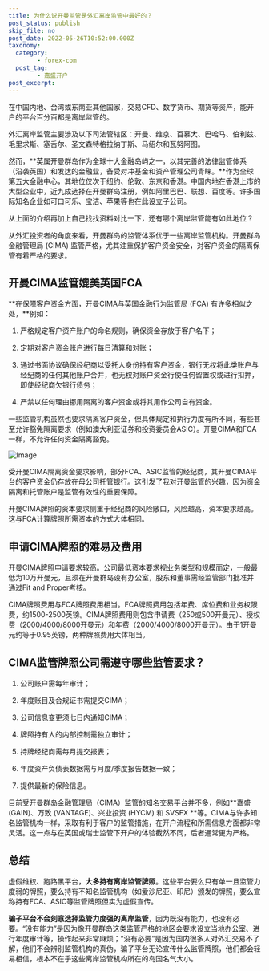 ```yaml
---
title: 为什么说开曼监管是外汇离岸监管中最好的？
post_status: publish
skip_file: no
post_date: 2022-05-26T10:52:00.000Z
taxonomy:
  category:
        - forex-com
  post_tag:
        - 嘉盛开户
post_excerpt: 
---
```

在中国内地、台湾或东南亚其他国家，交易CFD、数字货币、期货等资产，能开户的平台百分百都是离岸监管的。

外汇离岸监管主要涉及以下司法管辖区：开曼、维京、百慕大、巴哈马、伯利兹、毛里求斯、塞舌尔、圣文森特格拉纳丁斯、马绍尔和瓦努阿图。

然而，**英属开曼群岛作为全球十大金融岛屿之一，以其完善的法律监管体系（沿袭英国）和发达的金融业，备受对冲基金和资产管理公司青睐。**作为全球第五大金融中心，其地位仅次于纽约、伦敦、东京和香港。中国内地在香港上市的大型企业中，近九成选择在开曼群岛注册，例如阿里巴巴、联想、百度等。许多国际知名企业如可口可乐、宝洁、苹果等也在此设立子公司。

从上面的介绍再加上自己找找资料对比一下，还有哪个离岸监管能有如此地位？

从外汇投资者的角度来看，开曼群岛的监管体系优于一些离岸监管机构。开曼群岛金融管理局 (CIMA) 监管严格，尤其注重保护客户资金安全，对客户资金的隔离保管有着严格的要求。

## 开曼CIMA监管媲美英国FCA

**在保障客户资金方面，开曼CIMA与英国金融行为监管局 (FCA) 有许多相似之处，**例如：

1. 严格规定客户资产账户的命名规则，确保资金存放于客户名下；

1. 定期对客户资金账户进行每日清算和对账；

1. 通过书面协议确保经纪商以受托人身份持有客户资金，银行无权将此类账户与经纪商的任何其他账户合并，也无权对账户资金行使任何留置权或进行扣押，即使经纪商欠银行债务；

1. 严禁以任何理由挪用隔离的客户资金或将其用作公司自有资金。

一些监管机构虽然也要求隔离客户资金，但具体规定和执行力度有所不同，有些甚至允许豁免隔离要求（例如澳大利亚证券和投资委员会ASIC）。开曼CIMA和FCA一样，不允许任何资金隔离豁免。

![Image](https://prod-files-secure.s3.us-west-2.amazonaws.com/39ed1227-6d7d-4570-be36-9ccd4a2c4241/bd849744-3fcb-4a37-8312-357962c8f065/image.png?X-Amz-Algorithm=AWS4-HMAC-SHA256&X-Amz-Content-Sha256=UNSIGNED-PAYLOAD&X-Amz-Credential=ASIAZI2LB466RRN3AFTH%2F20250405%2Fus-west-2%2Fs3%2Faws4_request&X-Amz-Date=20250405T161405Z&X-Amz-Expires=3600&X-Amz-Security-Token=IQoJb3JpZ2luX2VjELj%2F%2F%2F%2F%2F%2F%2F%2F%2F%2FwEaCXVzLXdlc3QtMiJHMEUCIQCJMgfrLxdv8a9y6PXXCD3aEnuFM%2FcS6r6f%2BF%2FgRGSfIAIgMsQhIql0CyzX2H%2F0oXV28M0VkktwpzKJGj5UUZyMqGQq%2FwMIMRAAGgw2Mzc0MjMxODM4MDUiDAV0G6kvwkB5h7ou9yrcA%2B%2FzK%2BYT1t5nRYeSuWGT55LzggrPGeZEEMcTWavyTbQN%2F5rEkS4a025BzLoIGvC2wm%2Bo%2FWW7xMHl2jfi1c%2FmXA3cbD7Z0SMjESxpcTFGzRGcfPOIFpEnBimrJ9qrHZ%2FkKGfiTEB%2F6Lo%2BZFJPXfL0PA39h8UwXcTobwqr4XuAHEs9qhaMP%2BQlYgt4IJuRVC8fz8lmJvakfSTRNmG%2B0%2FHVx6gwk3AB%2BhCdhopkSLGUp%2BD1DC%2FGUFUw623CPtFVhHPSwhLZfXgDr0DewoS9uZsrzYlzG%2FePo%2FZWda9mNRbgyIqJgvnS0AzMpHEDaFFXJSraNgOZu6YzKiR%2F3g4RfZXypCf1XrX74DsRY0sa75LJVSPUDGG%2BVeYPXq%2Bgyml78nZWi2uJw4bmdD7kDpRoSV%2FRoBX%2BjaQrsddTNUky2e5mJJW12MCkxPgf%2FGPUdg7EjIqJ%2FNvpbvTopxA%2FncbMCf9G4ARqWbW3EXSotZnjguaUHdsvZEhzeYIp3baubr1oqT%2BRsw05CHLmVzAtFtDoTCdpi%2B7lakd1oDub%2Bo9%2FQ7%2BvtfmkvHcw7OJ6xqc6m4rBN7D%2BvCVjonaVuP6uFKOM4bOLaNwenMqvJUoiqbiyh5ZvsF8yG3QZ5c%2F0wSDBEoUJMM2hxb8GOqUBuEpujL93OzaetXUD07u2cGZFqoDtJUhwrTbr5CwLG7yDf9SH1I0207ZyzSck%2BQZW8bcFLYTuYx6m85KH3t32I5dfys%2F0rKXKJ6g%2Bc9LIyJuvRD2QRIWzsGoelCr54ci9yfu4x9lEIYkRxgFlkdGqH5JE70Rakfr%2FejmFbrIRN6XfrrjGKgPFvR7LjeZ%2BFaOyOaXZDRCA%2BGxyqolw2pI2sDoxtvtf&X-Amz-Signature=8ddf3e6975a123dfe5d0f9fcab7b34665dc2f1d3b46a2c604c2b33c06985d850&X-Amz-SignedHeaders=host&x-id=GetObject)

受开曼CIMA隔离资金要求影响，部分FCA、ASIC监管的经纪商，其开曼CIMA平台的客户资金仍存放在母公司托管银行。这引发了我对开曼监管的兴趣，因为资金隔离和托管账户是监管有效性的重要保障。

开曼CIMA牌照的资本要求侧重于经纪商的风险敞口，风险越高，资本要求越高。这与FCA计算牌照所需资本的方式大体相同。

## **申请CIMA牌照的难易及费用**

开曼CIMA牌照申请要求较高。公司最低资本要求视业务类型和规模而定，一般最低为10万开曼元，且须在开曼群岛设有办公室，股东和董事需经监管部门批准并通过Fit and Proper考核。

CIMA牌照费用与FCA牌照费用相当。FCA牌照费用包括年费、席位费和业务权限费，约1500-2500英镑。CIMA牌照费用则包含申请费（250或500开曼元）、授权费（2000/4000/8000开曼元）和年费（2000/4000/8000开曼元）。由于1开曼元约等于0.95英镑，两种牌照费用大体相当。

## CIMA监管牌照公司需遵守哪些监管要求？

1. 公司账户需每年审计；

1. 年度账目及合规证书需提交CIMA；

1. 公司信息变更须七日内通知CIMA；

1. 牌照持有人的内部控制需独立审计；

1. 持牌经纪商需每月提交报表；

1. 年度资产负债表数据需与月度/季度报告数据一致；

1. 提供最新的保险信息。

目前受开曼群岛金融管理局（CIMA）监管的知名交易平台并不多，例如**嘉盛 (GAIN)、万致 (VANTAGE)、兴业投资 (HYCM) 和 SVSFX **等。CIMA与许多知名监管机构一样，采取有利于客户的监管措施，在开户流程和所需信息方面都非常灵活。这一点与在英国或瑞士监管下开户的体验截然不同，后者通常更为严格。

## 总结

虚假维权、跑路黑平台，**大多持有离岸监管牌照**。这些平台要么只有单一且监管力度弱的牌照，要么持有不知名监管机构（如爱沙尼亚、印尼）颁发的牌照，要么宣称持有FCA、ASIC等监管牌照但实为虚假宣传。

**骗子平台不会刻意选择监管力度强的离岸监管**，因为既没有能力，也没有必要。“没有能力”是因为像开曼群岛这类监管严格的地区会要求设立当地办公室、进行年度审计等，操作起来非常麻烦；“没有必要”是因为国内很多人对外汇交易不了解，他们不会辨别监管机构的真伪，骗子平台无论宣传什么监管牌照，他们都会轻易相信，根本不在乎这些离岸监管机构所在的岛国名气大小。